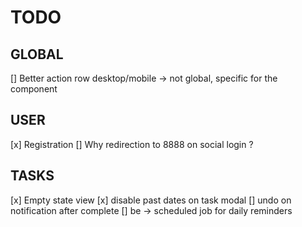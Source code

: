 # TODO

## GLOBAL

[] Better action row desktop/mobile -> not global, specific for the component

## USER

[x] Registration
[] Why redirection to 8888 on social login ?

## TASKS

[x] Empty state view
[x] disable past dates on task modal
[] undo on notification after complete
[] be -> scheduled job for daily reminders
